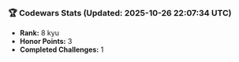 ### 🏆 Codewars Stats (Updated: 2025-10-26 22:07:34 UTC)

- **Rank:** 8 kyu
- **Honor Points:** 3
- **Completed Challenges:** 1

